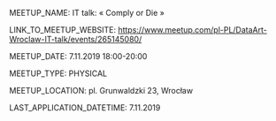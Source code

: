 MEETUP_NAME: IT talk: « Comply or Die »

LINK_TO_MEETUP_WEBSITE: https://www.meetup.com/pl-PL/DataArt-Wroclaw-IT-talk/events/265145080/

MEETUP_DATE: 7.11.2019 18:00-20:00

MEETUP_TYPE: PHYSICAL

MEETUP_LOCATION: pl. Grunwaldzki 23, Wrocław

LAST_APPLICATION_DATETIME: 7.11.2019
